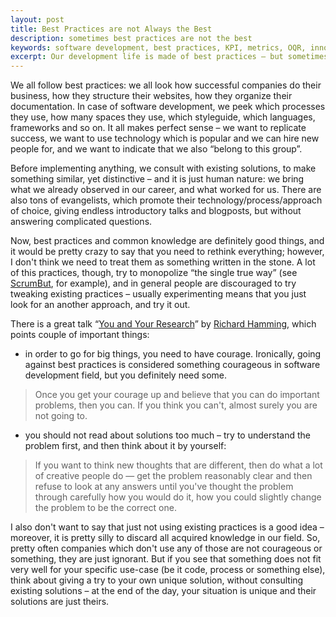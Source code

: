 ```yaml
---
layout: post
title: Best Practices are not Always the Best
description: sometimes best practices are not the best
keywords: software development, best practices, KPI, metrics, OQR, innovation, Richard Hammings, agile processes, scrumbut, scrum but
excerpt: Our development life is made of best practices – but sometimes they are not actually the best.
---
```


We all follow best practices: we all look how successful companies do their business, how they structure their websites, how they organize their documentation. In case of software development, we peek which processes they use, how many spaces they use, which styleguide, which languages, frameworks and so on. It all makes perfect sense – we want to replicate success, we want to use technology which is popular and we can hire new people for, and we want to indicate that we also “belong to this group”.

Before implementing anything, we consult with existing solutions, to make something similar, yet distinctive – and it is just human nature: we bring what we already observed in our career, and what worked for us. There are also tons of evangelists, which promote their technology/process/approach of choice, giving endless introductory talks and blogposts, but without answering complicated questions.

Now, best practices and common knowledge are definitely good things, and it would be pretty crazy to say that you need to rethink everything; however, I don't think we need to treat them as something written in the stone. A lot of this practices, though, try to monopolize “the single true way” (see [ScrumBut](https://www.scrum.org/resources/what-scrumbut), for example), and in general people are discouraged to try tweaking existing practices – usually experimenting means that you just look for an another approach, and try it out.

There is a great talk “[You and Your Research](http://www.paulgraham.com/hamming.html)” by [Richard Hamming](https://en.wikipedia.org/wiki/Richard_Hamming), which points couple of important things:

- in order to go for big things, you need to have courage. Ironically, going against best practices is considered something courageous in software development field, but you definitely need some.

> Once you get your courage up and believe that you can do important problems, then you can. If you think you can't, almost surely you are not going to.

- you should not read about solutions too much – try to understand the problem first, and then think about it by yourself:

> If you want to think new thoughts that are different, then do what a lot of creative people do — get the problem reasonably clear and then refuse to look at any answers until you've thought the problem through carefully how you would do it, how you could slightly change the problem to be the correct one.

I also don't want to say that just not using existing practices is a good idea – moreover, it is pretty silly to discard all acquired knowledge in our field. So, pretty often companies which don't use any of those are not courageous or something, they are just ignorant.
But if you see that something does not fit very well for your specific use-case (be it code, process or something else), think about giving a try to your own unique solution, without consulting existing solutions – at the end of the day, your situation is unique and their solutions are just theirs.
